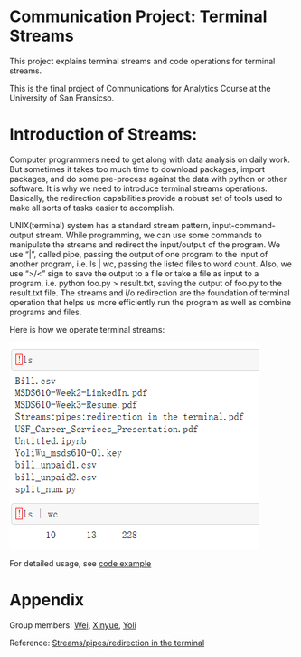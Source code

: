 # Communication Project: Terminal Streams
This project explains terminal streams and code operations for terminal streams.

This is the final project of Communications for Analytics Course at the University of San Fransicso.

#  Introduction of Streams:
Computer programmers need to get along with data analysis on daily work. But sometimes it takes too much time to download packages, import packages, and do some pre-process against the data with python or other software. It is why we need to introduce terminal streams operations. Basically, the redirection capabilities provide a robust set of tools used to make all sorts of tasks easier to accomplish. 

UNIX(terminal) system has a standard stream pattern, input-command-output stream. While programming, we can use some commands to manipulate the streams and redirect the input/output of the program. We use “|”, called pipe, passing the output of one program to the input of another program, i.e. ls | wc, passing the listed files to word count. Also, we use “>/<” sign to save the output to a file or take a file as input to a program, i.e. python foo.py > result.txt, saving the output of foo.py to the result.txt file. The streams and i/o redirection are the foundation of terminal operation that helps us more efficiently run the program as well as combine programs and files.

Here is how we operate terminal streams:

![Example image from pipe](pictures/code.png)

For detailed usage, see [code example](https://github.com/mgeg/communication-streams/blob/main/Streams.ipynb)

# Appendix
Group members: [Wei](https://github.com/weihe13),  [Xinyue](https://github.com/mgeg),  [Yoli](https://github.com/hereisyoli)

Reference:  [Streams/pipes/redirection in the terminal](https://github.com/parrt/msds692/blob/master/notes/streams.pdf)

